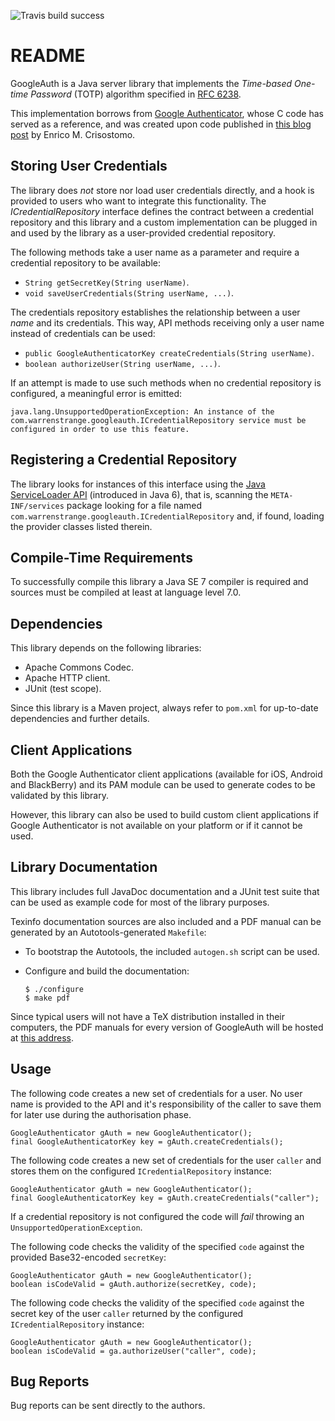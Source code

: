 ![Travis build success](travis-image)

README
======

GoogleAuth is a Java server library that implements the _Time-based One-time
Password_ (TOTP) algorithm specified in [RFC 6238][RFC6238].

This implementation borrows from [Google Authenticator][gauth], whose C code has
served as a reference, and was created upon code published in
[this blog post][tgb] by Enrico M. Crisostomo.

Storing User Credentials
------------------------

The library does *not* store nor load user credentials directly, and a hook is
provided to users who want to integrate this functionality.
The *ICredentialRepository* interface defines the contract between a credential
repository and this library and a custom implementation can be plugged in and
used by the library as a user-provided credential repository.

The following methods take a user name as a parameter and require a credential
repository to be available:

  * `String getSecretKey(String userName)`.
  * `void saveUserCredentials(String userName, ...)`.

The credentials repository establishes the relationship between a user _name_
and its credentials.  This way, API methods receiving only a user name instead
of credentials can be used:

  * `public GoogleAuthenticatorKey createCredentials(String userName)`.
  * `boolean authorizeUser(String userName, ...)`.

If an attempt is made to use such methods when no credential repository is
configured, a meaningful error is emitted:

    java.lang.UnsupportedOperationException: An instance of the
    com.warrenstrange.googleauth.ICredentialRepository service must be
    configured in order to use this feature.

Registering a Credential Repository
-----------------------------------

The library looks for instances of this interface using the
[Java ServiceLoader API][serviceLoader] (introduced in Java 6), that is,
scanning the `META-INF/services` package looking for a file named
`com.warrenstrange.googleauth.ICredentialRepository` and, if found, loading the
provider classes listed therein.

Compile-Time Requirements
-------------------------

To successfully compile this library a Java SE 7 compiler is required and
sources must be compiled at least at language level 7.0.

Dependencies
-------------------------

This library depends on the following libraries:

  * Apache Commons Codec.
  * Apache HTTP client.
  * JUnit (test scope).

Since this library is a Maven project, always refer to `pom.xml` for up-to-date
dependencies and further details.

Client Applications
-------------------

Both the Google Authenticator client applications (available for iOS, Android
and BlackBerry) and its PAM module can be used to generate codes to be validated
by this library.

However, this library can also be used to build custom client applications if
Google Authenticator is not available on your platform or if it cannot be used.

Library Documentation
---------------------

This library includes full JavaDoc documentation and a JUnit test suite that can
be used as example code for most of the library purposes.

Texinfo documentation sources are also included and a PDF manual can be
generated by an Autotools-generated `Makefile`:

  * To bootstrap the Autotools, the included `autogen.sh` script can be used.
  
  * Configure and build the documentation:

        $ ./configure
        $ make pdf

Since typical users will not have a TeX distribution installed in their
computers, the PDF manuals for every version of GoogleAuth will be hosted at
[this address][pdfdoc].

[pdfdoc]: https://drive.google.com/folderview?id=0BxZtP9CHH-Q6TzRSaWtkQ0pEYk0&usp=sharing

Usage
-----

The following code creates a new set of credentials for a user. No user name is
provided to the API and it's responsibility of the caller to save them for later
use during the authorisation phase.

    GoogleAuthenticator gAuth = new GoogleAuthenticator();
    final GoogleAuthenticatorKey key = gAuth.createCredentials();

The following code creates a new set of credentials for the user `caller` and
stores them on the configured `ICredentialRepository` instance:

    GoogleAuthenticator gAuth = new GoogleAuthenticator();
    final GoogleAuthenticatorKey key = gAuth.createCredentials("caller");

If a credential repository is not configured the code will *fail* throwing an
`UnsupportedOperationException`.

The following code checks the validity of the specified `code` against the
provided Base32-encoded `secretKey`:

    GoogleAuthenticator gAuth = new GoogleAuthenticator();
    boolean isCodeValid = gAuth.authorize(secretKey, code);

The following code checks the validity of the specified `code` against the
secret key of the user `caller` returned by the configured
`ICredentialRepository` instance:

    GoogleAuthenticator gAuth = new GoogleAuthenticator();
    boolean isCodeValid = ga.authorizeUser("caller", code);

Bug Reports
-----------

Bug reports can be sent directly to the authors.

[RFC6238]: https://tools.ietf.org/html/rfc6238
[gauth]: https://code.google.com/p/google-authenticator/
[tgb]: http://thegreyblog.blogspot.com/2011/12/google-authenticator-using-it-in-your.html?q=google+authenticator
[serviceLoader]: http://docs.oracle.com/javase/6/docs/api/java/util/ServiceLoader.html
[SecureRandom]: http://docs.oracle.com/javase/8/docs/api/java/security/SecureRandom.html
[sr-algorithms]: http://docs.oracle.com/javase/8/docs/technotes/guides/security/StandardNames.html#SecureRandom
[travis-image]: https://travis-ci.org/ari/GoogleAuth.svg?branch=master